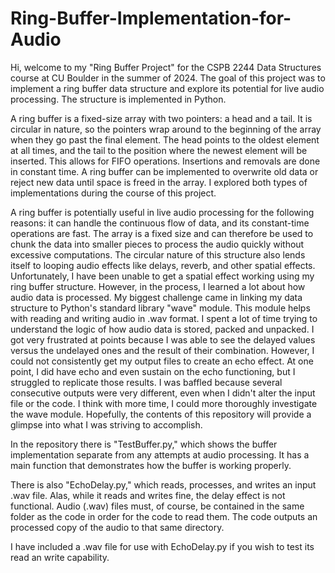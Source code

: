 # Ring-Buffer-Implementation-for-Audio
Hi, welcome to my "Ring Buffer Project" for the CSPB 2244 Data Structures course at CU Boulder in the summer of 2024. The goal of this project was to implement a ring buffer data structure and explore its potential for live audio processing. The structure is implemented in Python.

A ring buffer is a fixed-size array with two pointers: a head and a tail. It is circular in nature, so the pointers wrap around to the beginning of the array when they go past the final element. The head points to the oldest element at all times, and the tail to the position where the newest element will be inserted. This allows for FIFO operations. Insertions and removals are done in constant time. A ring buffer can be implemented to overwrite old data or reject new data until space is freed in the array. I explored both types of implementations during the course of this project.

A ring buffer is potentially useful in live audio processing for the following reasons: it can handle the continuous flow of data, and its constant-time operations are fast. The array is a fixed size and can therefore be used to chunk the data into smaller pieces to process the audio quickly without excessive computations. The circular nature of this structure also lends itself to looping audio effects like delays, reverb, and other spatial effects. Unfortunately, I have been unable to get a spatial effect working using my ring buffer structure. However, in the process, I learned a lot about how audio data is processed. My biggest challenge came in linking my data structure to Python's standard library "wave" module. This module helps with reading and writing audio in .wav format. I spent a lot of time trying to understand the logic of how audio data is stored, packed and unpacked. I got very frustrated at points because I was able to see the delayed values versus the undelayed ones and the result of their combination. However, I could not consistently get my output files to create an echo effect. At one point, I did have echo and even sustain on the echo functioning, but I struggled to replicate those results. I was baffled because several consecutive outputs were very different, even when I didn't alter the input file or the code. I think with more time, I could more thoroughly investigate the wave module. Hopefully, the contents of this repository will provide a glimpse into what I was striving to accomplish.

In the repository there is "TestBuffer.py," which shows the buffer implementation separate from any attempts at audio processing. It has a main function that demonstrates how the buffer is working properly.

There is also "EchoDelay.py," which reads, processes, and writes an input .wav file. Alas, while it reads and writes fine, the delay effect is not functional. Audio (.wav) files must, of course, be contained in the same folder as the code in order for the code to read them. The code outputs an processed copy of the audio to that same directory.

I have included a .wav file for use with EchoDelay.py if you wish to test its read an write capability. 
